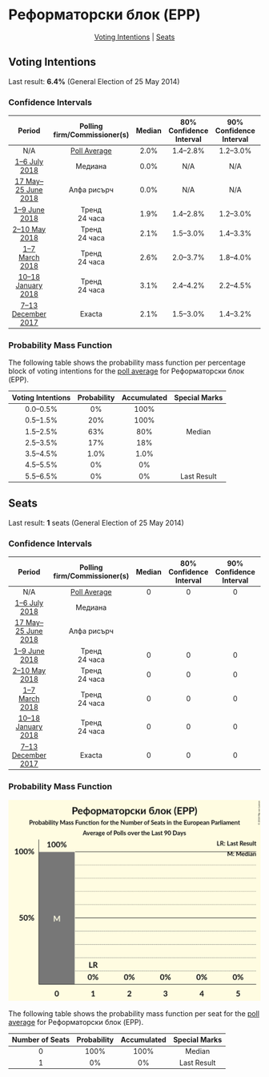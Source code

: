 # Реформаторски блок (EPP)

<p align="center"><a href="#voting-intentions">Voting Intentions</a> | <a href="#seats">Seats</a></p>

## Voting Intentions

Last result: **6.4%** (General Election of 25 May 2014)

### Confidence Intervals

| Period     | Polling firm/Commissioner(s) | Median | 80% Confidence Interval | 90% Confidence Interval | 95% Confidence Interval | 99% Confidence Interval |
|:----------:|:----------------:|:-----------:|:-----------------------:|:-----------------------:|:-----------------------:|:-----------------------:|
| N/A | [Poll Average](average.html) | 2.0% | 1.4–2.8% | 1.2–3.0% | 1.1–3.3% | 0.9–3.8% |
| [1–6 July 2018](2018-07-06-Медиана.html) | Медиана | 0.0% | N/A | N/A | N/A | N/A |
| [17 May–25 June 2018](2018-06-25-Алфарисърч.html) | Алфа рисърч | 0.0% | N/A | N/A | N/A | N/A |
| [1–9 June 2018](2018-06-09-Тренд.html) | Тренд <br> 24 часа | 1.9% | 1.4–2.8% | 1.2–3.0% | 1.1–3.3% | 0.9–3.8% |
| [2–10 May 2018](2018-05-10-Тренд.html) | Тренд <br> 24 часа | 2.1% | 1.5–3.0% | 1.4–3.3% | 1.2–3.6% | 1.0–4.1% |
| [1–7 March 2018](2018-03-07-Тренд.html) | Тренд <br> 24 часа | 2.6% | 2.0–3.7% | 1.8–4.0% | 1.6–4.3% | 1.4–4.8% |
| [10–18 January 2018](2018-01-18-Тренд.html) | Тренд <br> 24 часа | 3.1% | 2.4–4.2% | 2.2–4.5% | 2.0–4.8% | 1.7–5.4% |
| [7–13 December 2017](2017-12-13-Exacta.html) | Exacta | 2.1% | 1.5–3.0% | 1.4–3.2% | 1.2–3.5% | 1.0–3.9% |

### Probability Mass Function

The following table shows the probability mass function per percentage block of voting intentions for the [poll average](average.html) for Реформаторски блок (EPP).

| Voting Intentions | Probability | Accumulated | Special Marks |
|:-----------------:|:-----------:|:-----------:|:-------------:|
| 0.0–0.5% | 0% | 100% |  |
| 0.5–1.5% | 20% | 100% |  |
| 1.5–2.5% | 63% | 80% | Median |
| 2.5–3.5% | 17% | 18% |  |
| 3.5–4.5% | 1.0% | 1.0% |  |
| 4.5–5.5% | 0% | 0% |  |
| 5.5–6.5% | 0% | 0% | Last Result |


## Seats

Last result: **1** seats (General Election of 25 May 2014)

### Confidence Intervals

| Period     | Polling firm/Commissioner(s) | Median | 80% Confidence Interval | 90% Confidence Interval | 95% Confidence Interval | 99% Confidence Interval |
|:----------:|:----------------:|:------:|:-----------------------:|:-----------------------:|:-----------------------:|:-----------------------:|
| N/A | [Poll Average](average.html) | 0 | 0 | 0 | 0 | 0 |
| [1–6 July 2018](2018-07-06-Медиана.html) | Медиана |  |  |  |  |  |
| [17 May–25 June 2018](2018-06-25-Алфарисърч.html) | Алфа рисърч |  |  |  |  |  |
| [1–9 June 2018](2018-06-09-Тренд.html) | Тренд <br> 24 часа | 0 | 0 | 0 | 0 | 0 |
| [2–10 May 2018](2018-05-10-Тренд.html) | Тренд <br> 24 часа | 0 | 0 | 0 | 0 | 0 |
| [1–7 March 2018](2018-03-07-Тренд.html) | Тренд <br> 24 часа | 0 | 0 | 0 | 0 | 0 |
| [10–18 January 2018](2018-01-18-Тренд.html) | Тренд <br> 24 часа | 0 | 0 | 0 | 0 | 0–1 |
| [7–13 December 2017](2017-12-13-Exacta.html) | Exacta | 0 | 0 | 0 | 0 | 0 |

### Probability Mass Function

![Graph with seats probability mass function not yet produced](average-seats-pmf-реформаторскиблокepp.png "Seats Probability Mass Function")

The following table shows the probability mass function per seat for the [poll average](average.html) for Реформаторски блок (EPP).

| Number of Seats | Probability | Accumulated | Special Marks |
|:---------------:|:-----------:|:-----------:|:-------------:|
| 0 | 100% | 100% | Median |
| 1 | 0% | 0% | Last Result |


